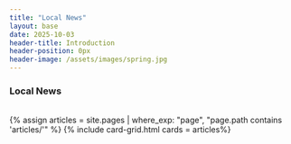 ```yaml
---
title: "Local News"
layout: base
date: 2025-10-03
header-title: Introduction
header-position: 0px
header-image: /assets/images/spring.jpg
---
```


### Local News



<br/>
{% assign articles = site.pages | where_exp: "page", "page.path contains 'articles/'" %}
{% include card-grid.html cards = articles%}
<br/>



